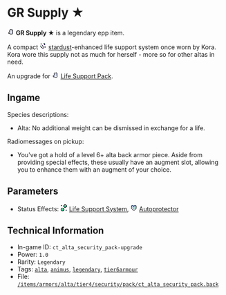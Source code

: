 # GR Supply ★

<img src="https://raw.githubusercontent.com/Ceterai/Enternia/main/items/armors/alta/tier4/security/pack/icon.png" alt="GR Supply ★ icon" loading="lazy" height=16px width="auto" /> **GR Supply ★** is a legendary epp item.

A compact <img src="https://raw.githubusercontent.com/Ceterai/Enternia/main/items/generic/crafting/ct_stardust.png" alt="Stardust icon" loading="lazy" height=16px width="auto" /> [stardust](https://ceterai.github.io/MyEnternia/Wiki/Stardust)-enhanced life support system once worn by Kora.  
Kora wore this supply not as much for herself - more so for other altas in need.

An upgrade for <img src="https://raw.githubusercontent.com/Ceterai/Enternia/main/items/armors/alta/tier4/security/pack/icon.png" alt="Life Support Pack icon" loading="lazy" height=16px width="auto" /> [Life Support Pack](https://ceterai.github.io/MyEnternia/Wiki/LifeSupportPack).

## Ingame

Species descriptions:

- Alta: No additional weight can be dismissed in exchange for a life.

Radiomessages on pickup:

- You've got a hold of a level 6+ alta back armor piece. Aside from providing special effects, these usually have an augment slot, allowing you to enhance them with an augment of your choice.

## Parameters

- Status Effects: <img src="https://raw.githubusercontent.com/Ceterai/Enternia/main/stats/effects/ct_heal/ct_life_support_system.png" alt="Life Support System icon" loading="lazy" height=16px width="auto" /> [Life Support System](https://ceterai.github.io/MyEnternia/Wiki/LifeSupportSystem), <img src="https://raw.githubusercontent.com/Ceterai/Enternia/main/stats/effects/ct_autoeffect/ct_autoprotector.png" alt="Autoprotector icon" loading="lazy" height=16px width="auto" /> [Autoprotector](https://ceterai.github.io/MyEnternia/Wiki/Autoprotector)

## Technical Information

- In-game ID: `ct_alta_security_pack-upgrade`
- Power: `1.0`
- Rarity: `Legendary`
- Tags: [`alta`](https://ceterai.github.io/MyEnternia/Wiki/Tags/Alta), [`animus`](https://ceterai.github.io/MyEnternia/Wiki/Tags/Animus), [`legendary`](https://ceterai.github.io/MyEnternia/Wiki/Tags/Legendary), [`tier6armour`](https://ceterai.github.io/MyEnternia/Wiki/Tags/Tier6Armour)
- File: [`/items/armors/alta/tier4/security/pack/ct_alta_security_pack.back`](https://github.com/Ceterai/Enternia/blob/main/items/armors/alta/tier4/security/pack/ct_alta_security_pack.back)
